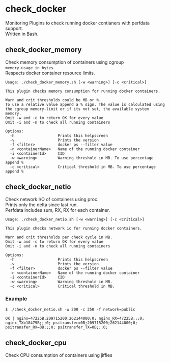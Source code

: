 # check_docker

Monitoring Plugins to check running docker contianers with perfdata support.  
Written in Bash.


## check_docker_memory

Check memory consumption of containers using cgroup `memory.usage_in_bytes`.  
Respects docker container resource limits.

```
Usage: ./check_docker_memory.sh [-w <warning>] [-c <critical>]

This plugin checks memory consumption for running docker containers.

Warn and crit thresholds could be MB or %.
To use a relative value append a % sign. The value is calculated using
the cgroup memory-limit or if its not set, the available system memory.
Omit -w and -c to return OK for every value
Omit -i and -n to check all running containers

Options:
  -h                   Prints this helpscreen
  -v                   Prints the version
  -f <filter>          docker ps --filter value
  -n <containerName>   Name of the running docker container
  -i <containerId>     CID
  -w <warning>         Warning threshold in MB. To use percentage append %
  -c <critical>        Critical threshold in MB. To use percentage append %

```

## check_docker_netio

Check network I/O of containers using proc.  
Prints only the delta since last run.  
Perfdata includes sum, RX, RX for each container.

```
Usage: ./check_docker_netio.sh [-w <warning>] [-c <critical>]

This plugin checks network io for running docker containers.

Warn and crit thresholds per check cycle in MB.
Omit -w and -c to return OK for every value
Omit -i and -n to check all running containers

Options:
  -h                   Prints this helpscreen
  -v                   Prints the version
  -f <filter>          docker ps --filter value
  -n <containerName>   Name of the running docker container
  -i <containerId>     CID
  -w <warning>         Warning threshold in MB.
  -c <critical>        Critical threshold in MB.
```

### Example

```
$ ./check_docker_netio.sh -w 200 -c 250 -f network=public

OK | nginx=47225B;209715200;262144000;0; nginx_RX=47225B;;;0; nginx_TX=18479B;;;0; psitransfer=0B;209715200;262144000;0; psitransfer_RX=0B;;;0; psitransfer_TX=0B;;;0;
```

## check_docker_cpu

Check CPU consumption of containers using jiffies
